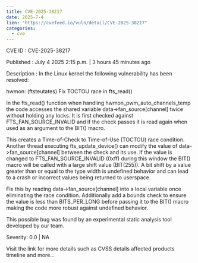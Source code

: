 ```yaml
--- 
title: CVE-2025-38217
date: 2025-7-4
lien: "https://cvefeed.io/vuln/detail/CVE-2025-38217"
categories:
  - cve
---
```


CVE ID : CVE-2025-38217

Published :  July 4
2025
2:15 p.m. | 3 hours
45 minutes ago

Description : In the Linux kernel
the following vulnerability has been resolved:

hwmon: (ftsteutates) Fix TOCTOU race in fts_read()

In the fts_read() function
when handling hwmon_pwm_auto_channels_temp
the code accesses the shared variable data->fan_source[channel] twice
without holding any locks. It is first checked against
FTS_FAN_SOURCE_INVALID
and if the check passes
it is read again
when used as an argument to the BIT() macro.

This creates a Time-of-Check to Time-of-Use (TOCTOU) race condition.
Another thread executing fts_update_device() can modify the value of
data->fan_source[channel] between the check and its use. If the value
is changed to FTS_FAN_SOURCE_INVALID (0xff) during this window
the
BIT() macro will be called with a large shift value (BIT(255)).
A bit shift by a value greater than or equal to the type width is
undefined behavior and can lead to a crash or incorrect values being
returned to userspace.

Fix this by reading data->fan_source[channel] into a local variable
once
eliminating the race condition. Additionally
add a bounds check
to ensure the value is less than BITS_PER_LONG before passing it to
the BIT() macro
making the code more robust against undefined behavior.

This possible bug was found by an experimental static analysis tool
developed by our team.

Severity: 0.0 | NA

Visit the link for more details
such as CVSS details
affected products
timeline
and more...
